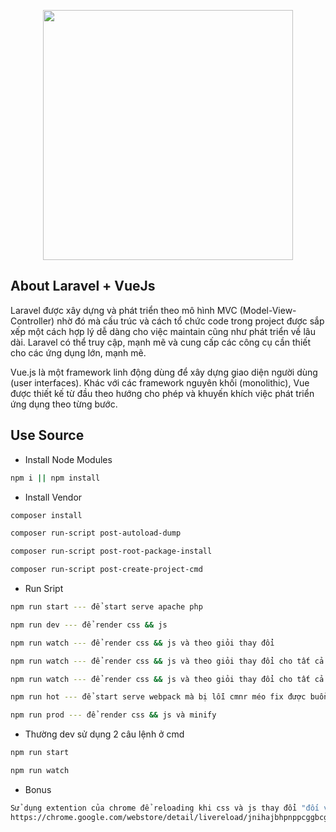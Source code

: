 <p align="center"><img src="https://res.cloudinary.com/dtfbvvkyp/image/upload/v1566331377/laravel-logolockup-cmyk-red.svg" width="400"></p>

## About Laravel + VueJs

Laravel được xây dựng và phát triển theo mô hình MVC (Model-View-Controller) nhờ đó mà cấu trúc và cách tổ chức code trong project được sắp xếp một cách hợp lý dễ dàng cho việc maintain cũng như phát triển về lâu dài.
Laravel có thể truy cập, mạnh mẽ và cung cấp các công cụ cần thiết cho các ứng dụng lớn, mạnh mẽ.

Vue.js là một framework linh động dùng để xây dựng giao diện người dùng (user interfaces). Khác với các framework nguyên khối (monolithic), Vue được thiết kế từ đầu theo hướng cho phép và khuyến khích việc phát triển ứng dụng theo từng bước.

## Use Source
* Install Node Modules 
```sh
npm i || npm install
```
* Install Vendor
```sh
composer install
```
```sh
composer run-script post-autoload-dump
```
```sh
composer run-script post-root-package-install
```
```sh
composer run-script post-create-project-cmd
```
* Run Sript
```sh
npm run start --- để start serve apache php
``` 
```sh
npm run dev --- để render css && js
``` 
```sh
npm run watch --- để render css && js và theo giỏi thay đổi
``` 
```sh
npm run watch --- để render css && js và theo giỏi thay đổi cho tất cả môi trường
``` 
```sh
npm run watch --- để render css && js và theo giỏi thay đổi cho tất cả môi trường
``` 
```sh
npm run hot --- để start serve webpack mà bị lỗi cmnr méo fix được buồn vl :((
``` 
```sh
npm run prod --- để render css && js và minify
``` 

* Thường dev sử dụng 2 câu lệnh ở cmd
```sh
npm run start
``` 
```sh
npm run watch
``` 

* Bonus
```sh
Sử dụng extention của chrome để reloading khi css và js thay đổi "đối với file php thì phải tự reload page" 
https://chrome.google.com/webstore/detail/livereload/jnihajbhpnppcggbcgedagnkighmdlei
``` 
